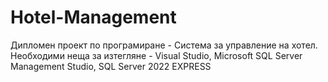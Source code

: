 # Hotel-Management
Дипломен проект по програмиране - Система за управление на хотел. Необходими неща за изтегляне - Visual Studio, Microsoft SQL Server Management Studio, SQL Server 2022 EXPRESS
